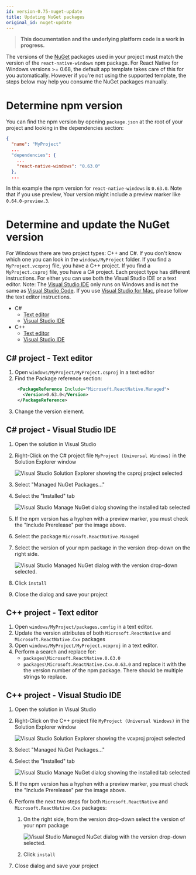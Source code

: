 ```yaml
---
id: version-0.75-nuget-update
title: Updating NuGet packages
original_id: nuget-update
---
```


>**This documentation and the underlying platform code is a work in progress.**

The versions of the [NuGet](nuget.md) packages used in your project must match the version of the `react-native-windows` npm package. For React Native for Windows versions >= 0.68, the default app template takes care of this for you automatically. However if you're not using the supported template, the steps below may help you consume the NuGet packages manually.

# Determine npm version
You can find the npm version by opening `package.json` at the root of your project and looking in the dependencies section:
```json
{
  "name": "MyProject"
  ...
  "dependencies": {
    ...
    "react-native-windows": "0.63.0"
  },
  ...
```
In this example the npm version for `react-native-windows` is `0.63.0`.  Note that if you use preview, Your version might include a preview marker like `0.64.0-preview.3`. 

# Determine and update the NuGet version
For Windows there are two project types: C++ and C#. If you don't know which one you can look in the `windows/MyProject` folder. 
If you find a `MyProject.vcxproj` file, you have a C++ project.
If you find a `MyProject.csproj` file, you have a C# project.
Each project type has different instructions. For either you can use both the Visual Studio IDE or a text editor.
Note: The [Visual Studio IDE](https://visualstudio.microsoft.com/vs/) only runs on Windows and is not the same as [Visual Studio Code](https://code.visualstudio.com/?wt.mc_id=DX_841432). 
If you use [Visual Studio for Mac](https://visualstudio.microsoft.com/vs/mac/), please follow the text editor instructions.

* C#
  * [Text editor](#c-project---text-editor)
  * [Visual Studio IDE](#c-project---visual-studio-ide)
* C++
  * [Text editor](#c-project---text-editor-1)
  * [Visual Studio IDE](#c-project---visual-studio-ide-1)


## C# project - Text editor
1. Open `windows/MyProject/MyProject.csproj` in a text editor
1. Find the Package reference section:
   ```xml
    <PackageReference Include="Microsoft.ReactNative.Managed">
      <Version>0.63.0</Version>
    </PackageReference>
    ```
1. Change the version element.

## C# project - Visual Studio IDE
1. Open the solution in Visual Studio
1. Right-Click on the C# project file `MyProject (Universal Windows)` in the Solution Explorer window

   ![Visual Studio Solution Explorer showing the csproj project selected](assets/nuget-update-cs-project.png)
1. Select "Managed NuGet Packages..."
1. Select the "Installed" tab

   ![Visual Studio Manage NuGet dialog showing the installed tab selected](assets/nuget-update-packages-manager-installed-tab.png)
1. If the npm version has a hyphen with a preview marker, you must check the "Include Prerelease" per the image above.
1. Select the package `Microsoft.ReactNative.Managed`
1. Select the version of your npm package in the version drop-down on the right side.

   ![Visual Studio Managed NuGet dialog with the version drop-down selected.](assets/nuget-update-select-package.png)
1. Click `install`
1. Close the dialog and save your project

## C++ project - Text editor
1. Open `windows/MyProject/packages.config` in a text editor.
1. Update the version attributes of both `Microsoft.ReactNative` and `Microsoft.ReactNative.Cxx` packages
1. Open `windows/MyProject/MyProject.vcxproj` in a text editor.
1. Perform a search and replace for: 
   * `packages\Microsoft.ReactNative.0.63.0`
   * `packages\Microsoft.ReactNative.Cxx.0.63.0`
   and replace it with the the version number of the npm package.
   There should be multiple strings to replace.

## C++ project - Visual Studio IDE
1. Open the solution in Visual Studio
1. Right-Click on the C++ project file `MyProject (Universal Windows)` in the Solution Explorer window

   ![Visual Studio Solution Explorer showing the vcxproj project selected](assets/nuget-update-cpp-project.png)
1. Select "Managed NuGet Packages..."
1. Select the "Installed" tab

   ![Visual Studio Manage NuGet dialog showing the installed tab selected](assets/nuget-update-packages-manager-installed-tab.png)
1. If the npm version has a hyphen with a preview marker, you must check the "Include Prerelease" per the image above.
1. Perform the next two steps for both `Microsoft.ReactNative` and `Microsoft.ReactNative.Cxx` packages:
   1. On the right side, from the version drop-down select the version of your npm package

      ![Visual Studio Managed NuGet dialog with the version drop-down selected.](assets/nuget-update-select-package.png)
   1. Click `install`
1. Close dialog and save your project
